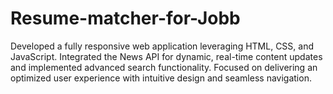 # Resume-matcher-for-Jobb
Developed a fully responsive web application leveraging HTML, CSS, and JavaScript. Integrated the News API for dynamic, real-time content updates and implemented advanced search functionality. Focused on delivering an optimized user experience with intuitive design and seamless navigation.
